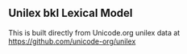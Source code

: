 Unilex bkl Lexical Model
----------------------

This is built directly from Unicode.org unilex data at
https://github.com/unicode-org/unilex
